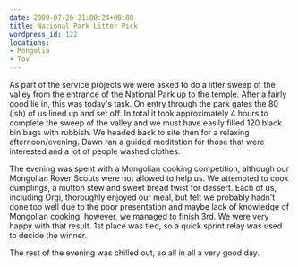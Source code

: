 ```yaml
---
date: 2009-07-26 21:00:24+00:00
title: National Park Litter Pick
wordpress_id: 122
locations:
- Mongolia
- Tov
---
```


As part of the service projects we were asked to do a litter sweep of the valley from the entrance of the National Park up to the temple. After a fairly good lie in, this was today's task. On entry through the park gates the 80 (ish) of us lined up and set off. In total it took approximately 4 hours to complete the sweep of the valley and we must have easily filled 120 black bin bags with rubbish. We headed back to site then for a relaxing afternoon/evening. Dawn ran a guided meditation for those that were interested and a lot of people washed clothes.

The evening was spent with a Mongolian cooking competition, although our Mongolian Rover Scouts were not allowed to help us. We attempted to cook dumplings, a mutton stew and sweet bread twist for dessert. Each of us, including Orgi, thoroughly enjoyed our meal, but felt we probably hadn't done too well due to the poor presentation and maybe lack of knowledge of Mongolian cooking, however, we managed to finish 3rd. We were very happy with that result. 1st place was tied, so a quick sprint relay was used to decide the winner.

The rest of the evening was chilled out, so all in all a very good day.
